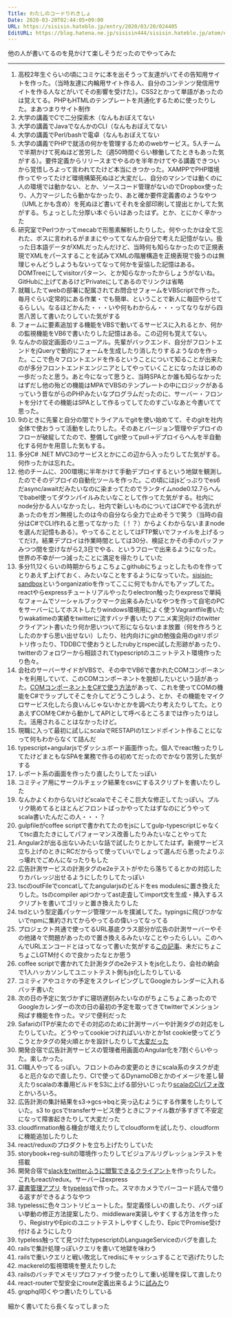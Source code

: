 ```yaml
---
Title: わたしのコードりれきしょ
Date: 2020-03-20T02:44:05+09:00
URL: https://sisisin.hateblo.jp/entry/2020/03/20/024405
EditURL: https://blog.hatena.ne.jp/sisisin444/sisisin.hateblo.jp/atom/entry/26006613537807152
---
```


他の人が書いてるのを見かけて楽しそうだったのでやってみた

---

1. 高校2年生ぐらいの頃にコミケに本を出そうって友達がいてその告知用サイトを作った。（当時友達に内輪用サイト作る人、自分のコンテンツ発信用サイトを作る人などがいてその影響を受けた）。CSS2とかって単語があったのは覚えてる。PHPもHTMLのテンプレートを共通化するために使ったりした。まあつまりサイト制作
2. 大学の講義でCで二分探索木（なんもおぼえてない
3. 大学の講義でJavaでなんかのCLI（なんもおぼえてない
4. 大学の講義でPerl/bashで電卓（なんもおぼえてない
5. 大学の講義でPHPで就活の何かを管理するためのwebサービス。5人チームで半期かけて死ぬほど苦労した（週50時間ぐらい稼働してたときもあった気がする）。要件定義からリリースまでやるのを半年かけてやる講義できついから覚悟しろよって言われてたけど本当にきつかった。XAMPPでPHP環境作ってやってたけど環境構築死ぬほど大変だし、自分のマシンでは動くのに人の環境では動かない、とか、ソースコード管理がないのでDropbox使ったり、人力マージしたら動かなかったり、あと確か要件定義書のようなやつ（UMLとかも含め）を死ぬほど書いてそれを全部印刷して提出とかしてた気がする。ちょっとした分厚い本ぐらいはあったはず。とか、とにかく辛かった
6. 研究室でPerlつかってmecabで形態素解析したりした。何やったかは全て忘れた、ボスに言われるがままにやっててなんか自分で考えた記憶がない。扱った日本語データがXMLだったんだけど、当時何も知らなかったので正規表現でXMLをパースすることを試みてXMLの階層構造を正規表現で扱うのは無理じゃんどうしようもないってなって何かを妥協した記憶はある。DOMTreeにしてvisitorパターン、とか知らなかったからしょうがないね。GitHubに上げてあるけどPrivateにしてあるのでリンクは省略
7. 就職したてwebの部署に配属されてお問合せフォームをVBScriptで作った。毎月ぐらい定常的にある作業・でも簡単、ということで新人に毎回やらせてるらしい。なるほどかんた・・・いや何もわからん・・・ってなりながら四苦八苦して書いたりしていた気がする
8. フォームに要素追加する機能をVBSで動いてるサービスに入れるとか、何かの監視機能をVB6で書いたりした記憶はある。この辺何も覚えてない。
9. なんかの設定画面のリニューアル。先輩がバックエンド、自分がフロントエンドをjQueryで動的にフォームを生成したり消したりするようなのを作った。ここで色々フロントエンドを作るということについて知ることが出来たのが多分フロントエンドエンジニアとしてやっていくことになったはじめの一歩だったと思う。あと今になって思うと、当時SPAとか誰も知らなかったはずだし他の殆どの機能はMPAでVBSのテンプレートの中にロジックがあるっていう昔ながらのPHPみたいなプログラムだったのに、サーバー・フロントを分けてその機能はSPAとして作るってしてたのすごいなあと今書いてて思った。
10. 9のときに先輩と自分の間でトライアルでgitを使い始めてて、そのgitを社内全体で使おうって活動をしたりした。そのあとバージョン管理やデプロイのフローが破綻してたので、整備してgit使ってpull→デプロイらへんを半自動化する何かを用意した気もする。
11. 多分C# .NET MVC3のサービスとかにこの辺から入ったりしてた気がする。何作ったかは忘れた。
12. 他のチームに、200環境に半年かけて手動デプロイするという地獄を観測したのでそのデプロイの自動化ツールを作った。この頃にはjsどっぷりでes6だasync/awaitだみたいなのに染まってたのでランタイムnode0.12.7らへんでbabel使ってダウンパイルみたいなことして作ってた気がする。社内にnode分かる人いなかったし、社内で新しいものについてはC#でやる流れがあったのをガン無視したのは今の自分なら全力で止めそうで笑う（当時の自分はC#でCLI作れると思ってなかった（！？）からよくわからないままnodeを選んだ記憶もある）。やってることとしてはFTP繋いでファイルを上げるってだけ。結果デプロイは作業時間としては30分、検証とかその手のバッファみつつ間を空けながら2,3日でやる、というフローで出来るようになった。世界の不幸が一つ減ったことに満足を得たりしていた
13. 多分11,12くらいの時期からちょこちょこgithubにちょっとしたものを作ってとりあえず上げておく、みたいなことをするようになっていた。[sisisin-sandbox](https://github.com/sisisin-sandbox)というorganizatioを作ってここに何でもかんでもアップしてた。reactやらexpressチュートリアルやったりelectron触ったりexpressで単純なフォームでソーシャルブックマーク出来るみたいなやつを作って自宅のPCをサーバーにしてホストしたりwindows環境用によく使うVagrantfile書いたりwakatimeの実績をtwitterに流すバッチ書いたりアニメ実況向けのtwitterクライアント書いたり何か思いついて形にならないまま放置（何を作ろうとしたのかすら思い出せない）したり、社内向けにgitの勉強会用のgitリポジトリ作ったり、TDDBCで使おうとしたrubyとrspec試した形跡があったり、twitterのフォロワーから相談されてtypescriptのユニットテスト環境作ったり色々。
14. 会社のサーバーサイドがVBSで、その中でVB6で書かれたCOMコンポーネントを利用していて、このCOMコンポーネントを脱却したいという話があった。[COMコンポーネントをC#で使う方法](https://docs.microsoft.com/ja-jp/dotnet/framework/interop/deploying-an-interop-application)があって、これを使ってCOMの機能をC#でラップしてそこを介してどうこうしよう、とか、その機能をマイクロサービス化したら良いんじゃないかとかを調べたり考えたりしてた。とりあえずCOMをC#から動かしてAPIとして呼べるところまでは作ったりはした。活用されることはなかったけど。
15. 現職に入って最初に試しにscalaでRESTAPIの1エンドポイント作ることになって何もわからなくて詰んだ
16. typescript+angularjsでダッシュボード画面作った。個人でreact触ったりしてたけどまともなSPAを業務で作るの初めてだったのでかなり苦労した気がする
17. レポート系の画面を作ったり直したりしてたっぽい
1. コミティア用にサークルチェック結果をcsvにするスクリプトを書いたりした
18. なんかよくわからないけどscalaでそこそこ巨大な修正してたっぽい。プルリク眺めてるとほとんどフロントばっかやってたはずなのにどうやってscala書いたんだこの人・・・？
19. gulpfileがcoffee scriptで書かれてたのをjsにしてgulp-typescriptじゃなくてtsc直たたきにしてパフォーマンス改善したりみたいなことやってた
1. Angular2が出る出ないみたいな話で試したりとかしてたはず。新規サービス立ち上げのときにRCだからって使っていいでしょって選んだら思ったよりぶっ壊れでごめんになったりもした
19. 広告計測サービスの計測タグのe2eテストがやたら落ちてるとかの対応したりカバレッジ出せるようにしたりしてたっぽい
20. tscのoutFileでconcatしてたangularjsのビルドをes modulesに置き換えたりした。tsのcompiler apiつかってast走査してimport文を生成・挿入するスクリプトを書いてゴリッと置き換えたりした
21. tsdという型定義パッケージ管理ツールを撲滅してた。typingsに飛びつかないでnpmに集約されてからやってるの偉いってなってる
22. プロジェクト共通で使ってるURL基底クラス部分が広告の計測サーバーやその他諸々で問題があったので置き換えるみたいなことやったらしい。このへんでURLエンコードとはってなって書いた気がする[この記事](https://qiita.com/sisisin/items/3efeb9420cf77a48135d)、未だにちょこちょこLGTM付くので良かったなとか思う
23. coffee scriptで書かれてた計測タグのe2eテストをjs化したり、会社の納会で1人ハッカソンしてユニットテスト側もjs化したりしている
24. コミティアやコミケの予定をスクレイピングしてGoogleカレンダーに入れるバッチ書いた
1. 次の日の予定に気づかずに寝坊遅刻みたいなのがちょこちょこあったのでGoogleカレンダーの次の日の最初の予定を取ってきてtwitterでメンション飛ばす機能を作った。マジで便利だった
1. SafariのITPが来たのでその対応のために計測サーバーや計測タグの対応をしたりしていた。どうやってcookieつければいいかとか1st cookie使ってどうこうとかタグの発火順とかを設計したりして[大変だった](https://qiita.com/sisisin/items/51fa6fcaa29ef95f7ee0)
1. 開発合宿で広告計測サービスの管理者用画面のAngular化を7割ぐらいやった。楽しかった。
1. CI職人やってるっぽい。フロントのみの変更のときにscala系のタスクが走ると厄介なので直したり、CIで使ってるDynamoDBとかのイメージを差し替えたりscalaの本番用ビルドをS3に上げる部分いじったり[scalaのCIパフォ改](https://qiita.com/sisisin/items/007dac21639757df09ce)とかいろいろ。
1. 広告計測の集計結果をs3->gcs->bqと突っ込むようにする作業をしたりしていた。s3 to gcsでtransferサービス使うときにファイル数が多すぎて不安定になって障害起きたりして大変だった
1. cloudfirmation触る機会が増えたりしてcloudformを試したり、cloudformに機能追加したりした
1. react/reduxのプロダクトを立ち上げたりしていた
1. storybook+reg-suitの環境作ったりしてビジュアルリグレッションテストを搭載
1. 開発合宿で[slackをtwitterふうに閲覧できるクライアント](http://sisisin.hateblo.jp/entry/2018/12/03/100000)を作ったりした。これもreact/redux。サーバーはexpress
1. [蔵書管理アプリ](https://github.com/opt-tech/bibliotheca-pwa) を[typeless](https://typeless.js.org/)で作った。スマホカメラでバーコード読んで借りる返すができるようなやつ
1. typelessに色々コントリビュートした。型定義怪しいの直したり、バグっぽい挙動の修正方法提案したり、middleware実装しやすくする方法を作ったり、RegistryやEpicのユニットテストしやすくしたり、EpicでPromise受け付けるようにしたり
1. typeless触ってて見つけたtypescriptのLanguageServiceのバグを直した
1. railsで集計処理っぽいクエリを書いて地獄を味わう
1. railsで重いクエリと戦い敗北してredisにキャッシュすることで逃げたりした
1. mackerelの監視環境を整えたりした
1. railsのバッチでメモリプロファイラ使ったりして重い処理を探して直したり
1. react-routerで型安全にroute定義出来るように[試みた](https://github.com/sisisin/typeless-starter/blob/master/src/app/types/AppRouteDefinitions.ts)り
1. grqphql叩くやつ書いたりしている


細かく書いてたら長くなってしまった
